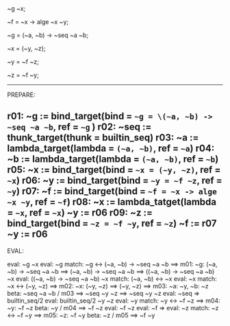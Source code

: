 ~g ~x;

~f = \~x -> alge ~x ~y;

~g = \(~a, ~b) -> ~seq ~a ~b; 

~x = (~y, ~z);

~y = ~f ~z;

~z = ~f ~y;

--------------------
PREPARE:

r01: ~g := bind_target(bind = `~g = \(~a, ~b) -> ~seq ~a ~b`, ref = `~g` )
r02:   ~seq := thunk_target(thunk = builtin_seq)
r03:   ~a := lambda_target(lambda = `(~a, ~b)`, ref = `~a`)
r04:   ~b := lambda_target(lambda = `(~a, ~b)`, ref = `~b`)
r05: ~x := bind_target(bind = `~x = (~y, ~z)`, ref = `~x`)
r06:  ~y := bind_target(bind = `~y = ~f ~z`, ref = `~y`)
r07:    ~f := bind_target(bind = `~f = ~x -> alge ~x ~y`, ref = `~f`)
r08:      ~x := lambda_tatget(lambda = `~x`, ref = `~x`)
          ~y := r06
r09:    ~z := bind_target(bind = `~z = ~f ~y`, ref = `~z`)
          ~f := r07
          ~y := r06
----------------------
EVAL:

eval: ~g ~x
  eval: ~g
    match: ~g <-> \(~a, ~b) -> ~seq ~a ~b ==> m01: ~g: \(~a, ~b) -> ~seq ~a ~b
  ==> \(~a, ~b) -> ~seq ~a ~b
==> (\(~a, ~b) -> ~seq ~a ~b) ~x
eval: (\(~a, ~b) -> ~seq ~a ~b) ~x
  match: (~a, ~b) <-> ~x
    eval: ~x
      match: ~x <-> (~y, ~z) ==> m02: ~x: (~y, ~z)
    ==> (~y, ~z)
  ==> m03: ~a: ~y, ~b: ~z
  beta: ~seq ~a ~b / m03 ==> ~seq ~y ~z
==> ~seq ~y ~z
eval: ~seq => builtin_seq/2
eval: builtin_seq/2 ~y ~z
  eval: ~y
    match: ~y <-> ~f ~z ==> m04: ~y: ~f ~z
    beta: ~y / m04 ==> ~f ~z
    eval: ~f ~z
      eval: ~f => 
  eval: ~z
    match: ~z <-> ~f ~y ==> m05: ~z: ~f ~y
    beta: ~z / m05 ==> ~f ~y


